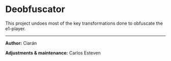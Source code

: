 # Deobfuscator

This project undoes most of the key transformations done to obfuscate the e1-player.

---

**Author:** Ciarán

**Adjustments & maintenance:** Carlos Esteven
